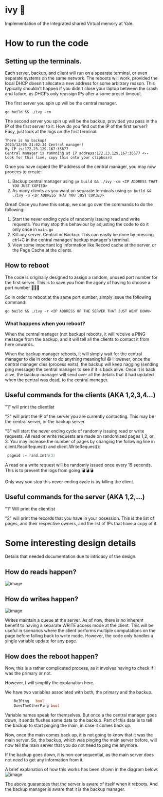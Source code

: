 # ivy 🚀
Implementation of the Integrated shared Virtual memory at Yale. 

# How to run the code

## Setting up the terminals.

Each server, backup, and client will run on a spearate terminal, or even separate systems on the same network. The reboots will work, provided the local DHCP doesn't allocate a new address for some arbitrary reason. This typically shouldn't happen if you didn't close your laptop between the crash and failure, as DHCPs only reassign IPs after a some preset timeout. 

The first server you spin up will be the central manager. 
```shell
go build && ./ivy -cm
```

The second server you spin up will be the backup, provided you pass in the IP of the first server to it. How do you find out the IP of the first server? Easy, just look at the logs on the first terminal:

```shell
There is no backup!
2023/12/05 21:02:34 Central manager!
My IP is:172.23.129.167:35677
Central manager is runnning at IP address:172.23.129.167:35677 <-- Look for this line, copy this onto your clipboard
```
Once you have copied the IP address of the central manager, you may now procees to create:
1. Backup central manager using `go build && ./ivy -cm <IP ADDRESS THAT YOU JUST COPIED>`
2. As many clients as you want on separate terminals using `go build && ./ivy -u <IP ADDRESS THAT YOU JUST COPIED>`


Great! Once you have this setup, we can go over the commands to do the following:

1. Start the never ending cycle of randomly issuing read and write requests. You may stop this behaviour by adjusting the code to do it only once in `main.go`
2. Kill any server. Central or Backup. This can easily be done by pressing ctrl+C in the central manager/ backup manager's terminal.
3. View some important log information like Record cache at the server, or the Page Cache at the clients.

## How to reboot

The code is originally designed to assign a random, unused port number for the first server. This is to save you from the agony of having to choose a port number 🤯🤯🤯

So in order to reboot at the same port number, simply issue the following command:
```shell
go build && ./ivy -r <IP ADDRESS OF THE SERVER THAT JUST WENT DOWN>
```

### What happens when you reboot?

When the central manager (not backup) reboots, it will receive a PING message from the backup, and it will tell all the clients to contact it from here onwards. 

When the backup manager reboots, it will simply wait for the central manager to die in order to do anything meaningful 😆 However, once the central manager dies (process exits), the backup will keep nagging (sending ping message) the central manager to see if it is back alive. Once it is back alive, the backup manager will send over all the details that it had updated when the central was dead, to the central manager.

## Useful commands for the clients (AKA 1,2,3,4...)

"1" will print the clientlist

"2" will print the IP of the server you are currently contacting. This may be the central server, or the backup server. 

"3" will start the never ending cycle of randomly issuing read or write requests. All read or write requests are made on randomized pages 1,2, or 3. You may increase the number of pages by changing the following line in client.ReadRequest() and client.WriteRequest():

```go
 pageid := rand.Intn(3)
```
A read or a write request will be randomly issued once every 15 seconds. This is to prevent the logs from going 💣💣💣

Only way you stop this never ending cycle is by killing the client. 

## Useful commands for the server (AKA 1,2,...)

"1" Will print the clientlist

"2" will print the records that you have in your posession. This is the list of pages, and their respective owners, and the list of IPs that have a copy of it. 

# Some interesting design details

Details that needed documentation due to intricacy of the design.

## How do reads happen?
![image](https://github.com/fauzxan/ivy/assets/92146562/38ec64ab-4a91-4d3e-86c1-a452ddb6bda1)


## How do writes happen?
![image](https://github.com/fauzxan/ivy/assets/92146562/65629a1a-7882-428d-9d7b-aa039bd7d8b4)

Writes maintain a queue at the server. As of now, there is no inherent benefit to having a separate WRITE access mode at the client. This will be useful in scenarios where the client performs multiple computations on the page before falling back to write mode. However, the code only handles a single variable update for any page. 

## How does the reboot happen?
Now, this is a rather complicated process, as it involves having to check if I was the primary or not. 

However, I will simplify the explanation here. 

We have two variables associated with both, the primary and the backup. 

```go
	DoIPing   bool
	DoesTheOtherPing bool
```

Variable names speak for themselves. But once a the central manager goes down, it sends flushes some data to the backup. Part of this data is to tell the backup to start pinging the main, in case it comes back up. 

Now, once the main comes back up, it is not going to know that it was the main server. So, the backup, which was pinging the main server before, will now tell the main server that you do not need to ping me anymore. 

If the backup goes down, it is non-consequential, as the main server does not need to get any information from it. 

A brief explanation of how this works has been shown in the diagram below:
![image](https://github.com/fauzxan/ivy/assets/92146562/a3b57d6d-a0b5-421e-8eae-b9de5467f02a)

The above guarantees that the server is aware of itself when it reboots. And the backup manager is aware that it is the backup manager. 
